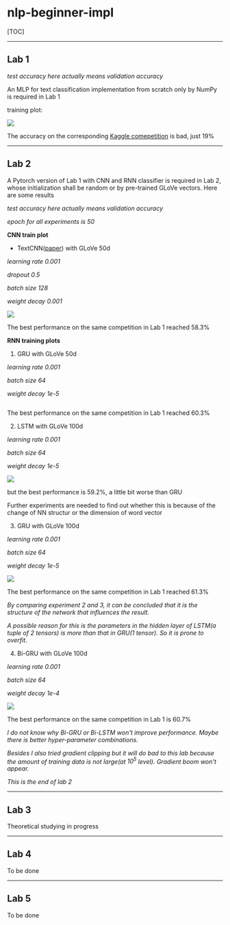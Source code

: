 # nlp-beginner-impl

[TOC]

---

## Lab 1

*test accuracy here actually means validation accuracy*

An MLP for text classification implementation from scratch only by NumPy is required in Lab 1

training plot:

![](./lab1/train50.png)

The accuracy on the corresponding [Kaggle comepetition](https://www.kaggle.com/competitions/sentiment-analysis-on-movie-reviews) is bad, just 19%

--- 

## Lab 2

A Pytorch version of Lab 1 with CNN and RNN classifier is required in Lab 2, whose initialization shall be random or by pre-trained GLoVe vectors. Here are some results

*test accuracy here actually means validation accuracy*

*epoch for all experiments is 50*

**CNN train plot**

- TextCNN([paper](https://arxiv.org/abs/1408.5882)) with GLoVe 50d

*learning rate 0.001*

*dropout 0.5*

*batch size 128*

*weight decay 0.001*

![](./lab2/plots/cnn_50.png)

The best performance on the same competition in Lab 1 reached 58.3%

**RNN training plots**

1. GRU with GLoVe 50d

*learning rate 0.001*

*batch size 64*

*weight decay 1e-5*

<img title="" src="./lab2/plots/rnn_gru_50.png" alt="" data-align="inline">

The best performance on the same competition in Lab 1 reached 60.3%

2. LSTM with GLoVe 100d

*learning rate 0.001*

*batch size 64*

*weight decay 1e-5*

![](./lab2/plots/rnn_lstm_100.png)

but the best performance is 59.2%, a little bit worse than GRU

Further experiments are needed to find out whether this is because of the change of NN structur or the dimension of word vector

3. GRU with GLoVe 100d

*learning rate 0.001*

*batch size 64*

*weight decay 1e-5*

![](./lab2/plots/rnn_gru_100.png)

The best performance on the same competition in Lab 1 reached 61.3%

*By comparing experiment 2 and 3, it can be concluded that it is the structure of the network that influences the result.*

*A possible reason for this is the parameters in the hidden layer of LSTM(a tuple of 2 tensors) is more than that in GRU(1 tensor). So it is prone to overfit.*

4. Bi-GRU with GLoVe 100d

*learning rate 0.001*

*batch size 64*

*weight decay 1e-4*

![](./lab2/plots/rnn_bigru_100.png)

The best performance on the same competition in Lab 1 is 60.7%

*I do not know why Bi-GRU or Bi-LSTM won't improve performance. Maybe there is better hyper-parameter combinations.*

*Besides I also tried gradient clipping but it will do bad to this lab because the amount of training data is not large(at $10^5$ level). Gradient boom won't appear.*

*This is the end of lab 2*

---

## Lab 3

Theoretical studying in progress

---

## Lab 4

To be done

---

## Lab 5

To be done
